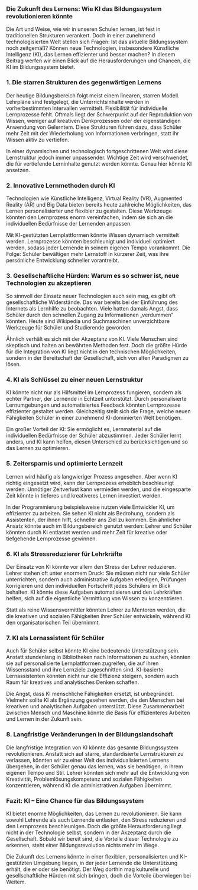 ### Die Zukunft des Lernens: Wie KI das Bildungssystem revolutionieren könnte

Die Art und Weise, wie wir in unseren Schulen lernen, ist fest in traditionellen Strukturen verankert. Doch in einer zunehmend technologisierten Welt stellen sich Fragen: Ist das aktuelle Bildungssystem noch zeitgemäß? Können neue Technologien, insbesondere Künstliche Intelligenz (KI), das Lernen effizienter und besser machen? In diesem Beitrag werfen wir einen Blick auf die Herausforderungen und Chancen, die KI im Bildungssystem bietet.

### 1. Die starren Strukturen des gegenwärtigen Lernens

Der heutige Bildungsbereich folgt meist einem linearen, starren Modell. Lehrpläne sind festgelegt, die Unterrichtsinhalte werden in vorherbestimmten Intervallen vermittelt. Flexibilität für individuelle Lernprozesse fehlt. Oftmals liegt der Schwerpunkt auf der Reproduktion von Wissen, weniger auf kreativen Denkprozessen oder der eigenständigen Anwendung von Gelerntem. Diese Strukturen führen dazu, dass Schüler mehr Zeit mit der Wiederholung von Informationen verbringen, statt ihr Wissen aktiv zu vertiefen.

In einer dynamischen und technologisch fortgeschrittenen Welt wird diese Lernstruktur jedoch immer unpassender. Wichtige Zeit wird verschwendet, die für vertiefende Lerninhalte genutzt werden könnte. Genau hier könnte KI ansetzen.

### 2. Innovative Lernmethoden durch KI

Technologien wie Künstliche Intelligenz, Virtual Reality (VR), Augmented Reality (AR) und Big Data bieten bereits heute zahlreiche Möglichkeiten, das Lernen personalisierter und flexibler zu gestalten. Diese Werkzeuge könnten den Lernprozess enorm vereinfachen, indem sie sich an die individuellen Bedürfnisse der Lernenden anpassen.

Mit KI-gestützten Lernplattformen könnte Wissen dynamisch vermittelt werden. Lernprozesse könnten beschleunigt und individuell optimiert werden, sodass jeder Lernende in seinem eigenen Tempo vorankommt. Die Folge: Schüler bewältigen mehr Lernstoff in kürzerer Zeit, was ihre persönliche Entwicklung schneller vorantreibt.

### 3. Gesellschaftliche Hürden: Warum es so schwer ist, neue Technologien zu akzeptieren

So sinnvoll der Einsatz neuer Technologien auch sein mag, es gibt oft gesellschaftliche Widerstände. Das war bereits bei der Einführung des Internets als Lernhilfe zu beobachten. Viele hatten damals Angst, dass Schüler durch den schnellen Zugang zu Informationen „verdummen“ könnten. Heute sind Wikipedia und Suchmaschinen unverzichtbare Werkzeuge für Schüler und Studierende geworden.

Ähnlich verhält es sich mit der Akzeptanz von KI. Viele Menschen sind skeptisch und halten an bewährten Methoden fest. Doch die größte Hürde für die Integration von KI liegt nicht in den technischen Möglichkeiten, sondern in der Bereitschaft der Gesellschaft, sich von alten Paradigmen zu lösen.

### 4. KI als Schlüssel zu einer neuen Lernstruktur

KI könnte nicht nur als Hilfsmittel im Lernprozess fungieren, sondern als echter Partner, der Lernende in Echtzeit unterstützt. Durch personalisierte Lernumgebungen und automatisiertes Feedback könnten Lernprozesse effizienter gestaltet werden. Gleichzeitig stellt sich die Frage, welche neuen Fähigkeiten Schüler in einer zunehmend KI-dominierten Welt benötigen.

Ein großer Vorteil der KI: Sie ermöglicht es, Lernmaterial auf die individuellen Bedürfnisse der Schüler abzustimmen. Jeder Schüler lernt anders, und KI kann helfen, diesen Unterschied zu berücksichtigen und so das Lernen zu optimieren.

### 5. Zeitersparnis und optimierte Lernzeit

Lernen wird häufig als langwieriger Prozess angesehen. Aber wenn KI richtig eingesetzt wird, kann der Lernprozess erheblich beschleunigt werden. Unnötiger Zeitverlust kann vermieden werden, und die eingesparte Zeit könnte in tieferes und kreativeres Lernen investiert werden.

In der Programmierung beispielsweise nutzen viele Entwickler KI, um effizienter zu arbeiten. Sie sehen KI nicht als Bedrohung, sondern als Assistenten, der ihnen hilft, schneller ans Ziel zu kommen. Ein ähnlicher Ansatz könnte auch im Bildungsbereich genutzt werden: Lehrer und Schüler könnten durch KI entlastet werden und mehr Zeit für kreative oder tiefgehende Lernprozesse gewinnen.

### 6. KI als Stressreduzierer für Lehrkräfte

Der Einsatz von KI könnte vor allem den Stress der Lehrer reduzieren. Lehrer stehen oft unter enormem Druck: Sie müssen nicht nur viele Schüler unterrichten, sondern auch administrative Aufgaben erledigen, Prüfungen korrigieren und den individuellen Fortschritt jedes Schülers im Blick behalten. KI könnte diese Aufgaben automatisieren und den Lehrkräften helfen, sich auf die eigentliche Vermittlung von Wissen zu konzentrieren.

Statt als reine Wissensvermittler könnten Lehrer zu Mentoren werden, die die kreativen und sozialen Fähigkeiten ihrer Schüler entwickeln, während KI den organisatorischen Teil übernimmt.

### 7. KI als Lernassistent für Schüler

Auch für Schüler selbst könnte KI eine bedeutende Unterstützung sein. Anstatt stundenlang in Bibliotheken nach Informationen zu suchen, könnten sie auf personalisierte Lernplattformen zugreifen, die auf ihren Wissensstand und ihre Lernziele zugeschnitten sind. KI-basierte Lernassistenten könnten nicht nur die Effizienz steigern, sondern auch Raum für kreatives und analytisches Denken schaffen.

Die Angst, dass KI menschliche Fähigkeiten ersetzt, ist unbegründet. Vielmehr sollte KI als Ergänzung gesehen werden, die den Menschen bei kreativen und analytischen Aufgaben unterstützt. Diese Zusammenarbeit zwischen Mensch und Maschine könnte die Basis für effizienteres Arbeiten und Lernen in der Zukunft sein.

### 8. Langfristige Veränderungen in der Bildungslandschaft

Die langfristige Integration von KI könnte das gesamte Bildungssystem revolutionieren. Anstatt sich auf starre, standardisierte Lernstrukturen zu verlassen, könnten wir zu einer Welt des individualisierten Lernens übergehen, in der Schüler genau das lernen, was sie benötigen, in ihrem eigenen Tempo und Stil. Lehrer könnten sich mehr auf die Entwicklung von Kreativität, Problemlösungskompetenz und sozialen Fähigkeiten konzentrieren, während KI die administrativen Aufgaben übernimmt.

### Fazit: KI – Eine Chance für das Bildungssystem

KI bietet enorme Möglichkeiten, das Lernen zu revolutionieren. Sie kann sowohl Lehrende als auch Lernende entlasten, den Stress reduzieren und den Lernprozess beschleunigen. Doch die größte Herausforderung liegt nicht in der Technologie selbst, sondern in der Akzeptanz durch die Gesellschaft. Sobald wir bereit sind, die Vorteile dieser Technologie zu erkennen, steht einer Bildungsrevolution nichts mehr im Wege.

Die Zukunft des Lernens könnte in einer flexiblen, personalisierten und KI-gestützten Umgebung liegen, in der jeder Lernende die Unterstützung erhält, die er oder sie benötigt. Der Weg dorthin mag kulturelle und gesellschaftliche Hürden mit sich bringen, doch die Vorteile überwiegen bei Weitem.
